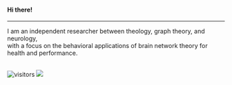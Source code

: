 #### Hi there!
---
I am an independent researcher between theology, graph theory, and neurology,</br>
with a focus on the behavioral applications of brain network theory for health and performance.</br>
</br>

![visitors](https://visitor-badge.laobi.icu/badge?page_id=neuresthetics.neurethetics)
[<img src="https://www.codewars.com/users/neuresthetics/badges/large">](https://www.codewars.com/users/neuresthetics)
